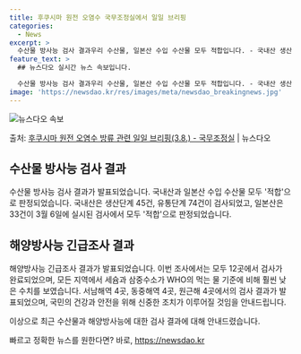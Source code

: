 ```yaml
---
title: 후쿠시마 원전 오염수 국무조정실에서 일일 브리핑
categories:
  - News
excerpt: >
  수산물 방사능 검사 결과우리 수산물, 일본산 수입 수산물 모두 적합입니다. - 국내산 생산단계 45건, 유통…
feature_text: >
  ## 뉴스다오 실시간 뉴스 속보입니다.

  수산물 방사능 검사 결과우리 수산물, 일본산 수입 수산물 모두 적합입니다. - 국내산 생산단계 45건, 유통…
image: 'https://newsdao.kr/res/images/meta/newsdao_breakingnews.jpg'
---
```


![뉴스다오 속보](https://newsdao.kr/res/images/meta/newsdao_breakingnews.jpg)

<p>출처: <a href="https://newsdao.kr/3294" rel="dofollow">후쿠시마 원전 오염수 방류 관련 일일 브리핑(3.8.) - 국무조정실</a> | 뉴스다오</p>

## 수산물 방사능 검사 결과

수산물 방사능 검사 결과가 발표되었습니다. 국내산과 일본산 수입 수산물 모두 '적합'으로 판정되었습니다. 국내산은 생산단계 45건, 유통단계 74건이 검사되었고, 일본산은 33건이 3월 6일에 실시된 검사에서 모두 '적합'으로 판정되었습니다.

## **해양방사능 긴급조사 결과**

해양방사능 긴급조사 결과가 발표되었습니다. 이번 조사에서는 모두 12곳에서 검사가 완료되었으며, 모든 지역에서 세슘과 삼중수소가 WHO의 먹는 물 기준에 비해 훨씬 낮은 수치를 보였습니다. 서남해역 4곳, 동중해역 4곳, 원근해 4곳에서의 검사 결과가 발표되었으며, 국민의 건강과 안전을 위해 신중한 조치가 이루어질 것임을 안내드립니다.

이상으로 최근 수산물과 해양방사능에 대한 검사 결과에 대해 안내드렸습니다.

<p data-ke-size="size16"></p> 

빠르고 정확한 뉴스를 원한다면? 바로, <a href="https://newsdao.kr" rel="dofollow">https://newsdao.kr</a>



